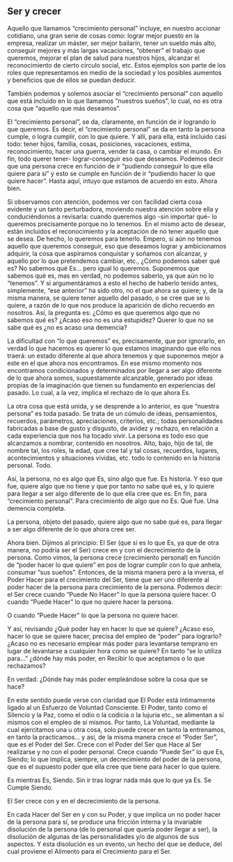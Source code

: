 ## Ser y crecer

Aquello que llamamos “crecimiento personal” incluye, en nuestro accionar cotidiano, una gran serie de cosas como: lograr mejor puesto en la empresa, realizar un máster, ser mejor bailarín, tener un sueldo más alto, conseguir mejores y más largas vacaciones, “obtener” el trabajo que queremos, mejorar el plan de salud para nuestros hijos, alcanzar el reconocimiento de cierto círculo social, etc. Estos ejemplos son parte de los roles que representamos en medio de la sociedad y los posibles aumentos y beneficios que de ellos se puedan deducir.

También podemos y solemos asociar el “crecimiento personal” con aquello que está incluido en lo que llamamos “nuestros sueños”, lo cual, no es otra cosa que “aquello que más deseamos”.

El “crecimiento personal”, se da, claramente, en función de ir logrando lo que queremos.
Es decir, el “crecimiento personal” se da en tanto la persona cumple, o logra cumplir, con lo que quiere. Y allí, para ella, está incluido casi todo: tener hijos, familia, cosas, posiciones, vacaciones, estima, reconocimiento, hacer una guerra, vender la casa, o cambiar el mundo. En fin, todo querer tener- lograr-conseguir eso que deseamos.
Podemos decir que una persona crece en función de ir “pudiendo conseguir lo que ella quiere para sí” y esto se cumple en función de ir “pudiendo hacer lo que quiere hacer”.
Hasta aquí, intuyo que estamos de acuerdo en esto. Ahora bien.

Si observamos con atención, podemos ver con facilidad cierta cosa evidente y un tanto perturbadora, moviendo nuestra atención sobre ella y conduciéndonos a revisarla: cuando queremos algo -sin importar qué- lo queremos precisamente porque no lo tenemos. En el mismo acto de desear, están incluidos el reconocimiento y la aceptación de no tener aquello que se desea. De hecho, lo queremos para tenerlo. Empero, si aún no tenemos aquello que queremos conseguir, eso que deseamos lograr y ambicionamos adquirir, la cosa que aspiramos conquistar y soñamos con alcanzar, y aquello por lo que pretendemos cambiar, etc., ¿Cómo podemos saber qué es? No sabemos qué Es… pero igual lo queremos.
Suponemos que sabemos qué es, mas en verdad, no podemos saberlo, ya que aún no lo “tenemos”. Y si argumentáramos a esto el hecho de haberlo tenido antes, simplemente, “ese anterior” ha sido otro, no el que ahora se quiere; y, de la misma manera, se quiere tener aquello del pasado, o se cree que se lo quiere, a razón de lo que nos produce la aparición de dicho recuerdo en nosotros.
Así, la pregunta es: ¿Cómo es que queremos algo que no sabemos qué es? ¿Acaso eso no es una estupidez? Querer lo que no se sabe qué es ¿no es acaso una demencia?

La dificultad con “lo que queremos” es, precisamente, que por ignorarlo, en verdad lo que hacemos es querer lo que estamos imaginando que ello nos traerá: un estado diferente al que ahora tenemos y que suponemos mejor a este en el que ahora nos encontramos. En ese mismo momento nos encontramos condicionados y determinados por llegar a ser algo diferente de lo que ahora somos, supuestamente alcanzable, generado por ideas propias de la imaginación que tienen su fundamento en experiencias del pasado. Lo cual, a la vez, implica el rechazo de lo que ahora Es.

La otra cosa que está unida, y se desprende a lo anterior, es que “nuestra persona” es toda pasado. Se trata de un cúmulo de ideas, pensamientos, recuerdos, parámetros, apreciaciones, criterios, etc.; todas personalidades fabricadas a base de gusto y disgusto, de avidez y rechazo, en relación a cada experiencia que nos ha tocado vivir. La persona es todo eso que alcanzamos a nombrar, contenido en nosotros. Alto, bajo, hijo de tal, de nombre tal, los roles, la edad, que cree tal y tal cosas, recuerdos, lugares, acontecimientos y situaciones vividas, etc. todo lo contenido en la historia personal. Todo.

Así, la persona, no es algo que Es, sino algo que fue. Es historia. Y eso que fue, quiere algo que no tiene y que por tanto no sabe qué es, y lo quiere para llegar a ser algo diferente de lo que ella cree que es. En fin, para “crecimiento personal”. Para crecimiento de algo que no Es. Que fue.
Una demencia completa.

La persona, objeto del pasado, quiere algo que no sabe qué es, para llegar a ser algo diferente de lo que ahora cree ser.

Ahora bien. Dijimos al principio: El Ser (que si es lo que Es, ya que de otra manera, no podría ser el Ser) crece en y con el decrecimiento de la persona.
Como vimos, la persona crece (crecimiento personal) en función de “poder hacer lo que quiere” en pos de lograr cumplir con lo que anhela, consumar “sus sueños”. Entonces, de la misma manera pero a la inversa, el Poder Hacer para el crecimiento del Ser, tiene que ser uno diferente al poder hacer de la persona para crecimiento de la persona.
Podemos decir: el Ser crece cuando “Puede No Hacer” lo que la persona quiere hacer. O cuando “Puede Hacer” lo que no quiere hacer la persona.

O cuando “Puede Hacer” lo que la persona no quiere hacer.

Y así, revisando ¿Qué poder hay en hacer lo que se quiere? ¿Acaso eso, hacer lo que se quiere hacer, precisa del empleo de “poder” para lograrlo? ¿Acaso no es necesario emplear más poder para levantarse temprano en lugar de levantarse a cualquier hora como se quiere? En tanto “se lo utiliza para…” ¿dónde hay más poder, en Recibir lo que aceptamos o lo que rechazamos?

En verdad: ¿Dónde hay más poder empleándose sobre la cosa que se hace?

En este sentido puede verse con claridad que El Poder está íntimamente ligado al un Esfuerzo de Voluntad Consciente. El Poder, tanto como el Silencio y la Paz, como el odio o la codicia o la lujuria etc., se alimentan a sí mismos con el empleo de sí mismos. Por tanto, La Voluntad, mediante la cual ejercitamos una u otra cosa, solo puede crecer en tanto la entrenamos, en tanto la practicamos… y así, de la misma manera crece el “Poder Ser”, que es el Poder del Ser.
Crece con el Poder del Ser que Hace al Ser realizarse y no con el poder personal. Crece cuando “Puede Ser” lo que Es, Siendo; lo que implica, siempre, un decrecimiento del poder de la persona, que es el supuesto poder que ella cree que tiene para hacer lo que quiere.

Es mientras Es, Siendo. Sin ir tras lograr nada más que lo que ya Es. Se Cumple Siendo.

El Ser crece con y en el decrecimiento de la persona.

En cada Hacer del Ser en y con su Poder, y que implica un no poder hacer de la persona para sí, se produce una fricción interna y la invariable disolución de la persona (de lo personal que quería poder llegar a ser), la disolución de algunas de las personalidades y/o de algunos de sus aspectos. Y esta disolución es un evento, un hecho del que se deduce, del cual proviene el Alimento para el Crecimiento para el Ser.